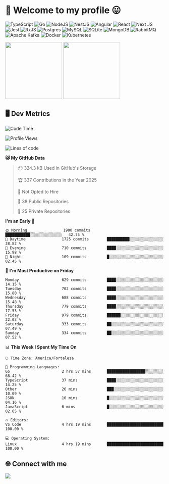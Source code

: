 # 🎉 Welcome to my profile 😛

![TypeScript](https://img.shields.io/badge/typescript-%23007ACC.svg?style=for-the-badge&logo=typescript&logoColor=white)
![Go](https://img.shields.io/badge/go-%2300ADD8.svg?style=for-the-badge&logo=go&logoColor=white)
![NodeJS](https://img.shields.io/badge/node.js-6DA55F?style=for-the-badge&logo=node.js&logoColor=white)
![NestJS](https://img.shields.io/badge/nestjs-%23E0234E.svg?style=for-the-badge&logo=nestjs&logoColor=white)
![Angular](https://img.shields.io/badge/angular-%23DD0031.svg?style=for-the-badge&logo=angular&logoColor=white)
![React](https://img.shields.io/badge/react-%2320232a.svg?style=for-the-badge&logo=react&logoColor=%2361DAFB)
![Next JS](https://img.shields.io/badge/Next-black?style=for-the-badge&logo=next.js&logoColor=white)
![Jest](https://img.shields.io/badge/-jest-%23C21325?style=for-the-badge&logo=jest&logoColor=white)
![RxJS](https://img.shields.io/badge/rxjs-%23B7178C.svg?style=for-the-badge&logo=reactivex&logoColor=white)
![Postgres](https://img.shields.io/badge/postgres-%23316192.svg?style=for-the-badge&logo=postgresql&logoColor=white)
![MySQL](https://img.shields.io/badge/mysql-4479A1.svg?style=for-the-badge&logo=mysql&logoColor=white)
![SQLite](https://img.shields.io/badge/sqlite-%2307405e.svg?style=for-the-badge&logo=sqlite&logoColor=white)
![MongoDB](https://img.shields.io/badge/MongoDB-%234ea94b.svg?style=for-the-badge&logo=mongodb&logoColor=white)
![RabbitMQ](https://img.shields.io/badge/Rabbitmq-FF6600?style=for-the-badge&logo=rabbitmq&logoColor=white)
![Apache Kafka](https://img.shields.io/badge/Apache%20Kafka-000?style=for-the-badge&logo=apachekafka)
![Docker](https://img.shields.io/badge/docker-%230db7ed.svg?style=for-the-badge&logo=docker&logoColor=white)
![Kubernetes](https://img.shields.io/badge/kubernetes-%23326ce5.svg?style=for-the-badge&logo=kubernetes&logoColor=white)

<div>
  <img height="180em" src="https://github-readme-stats.vercel.app/api?username=vinicius-guedes-santos&include_all_commits=true&count_private=true&theme=github_dark"/>
  <img height="180em" src="https://github-readme-stats.vercel.app/api/top-langs/?username=vinicius-guedes-santos&langs_count=6&layout=compact&include_all_commits=true&count_private=true&theme=github_dark"/>
</div>

## 🖥️ Dev Metrics

<!--START_SECTION:waka-->
![Code Time](http://img.shields.io/badge/Code%20Time-2%2C778%20hrs%2011%20mins-blue)

![Profile Views](http://img.shields.io/badge/Profile%20Views-0-blue)

![Lines of code](https://img.shields.io/badge/From%20Hello%20World%20I%27ve%20Written-5.7%20million%20lines%20of%20code-blue)

**🐱 My GitHub Data** 

> 📦 324.3 kB Used in GitHub's Storage 
 > 
> 🏆 337 Contributions in the Year 2025
 > 
> 🚫 Not Opted to Hire
 > 
> 📜 38 Public Repositories 
 > 
> 🔑 25 Private Repositories 
 > 
**I'm an Early 🐤** 

```text
🌞 Morning                1900 commits        ███████████░░░░░░░░░░░░░░   42.75 % 
🌆 Daytime                1725 commits        ██████████░░░░░░░░░░░░░░░   38.82 % 
🌃 Evening                710 commits         ████░░░░░░░░░░░░░░░░░░░░░   15.98 % 
🌙 Night                  109 commits         █░░░░░░░░░░░░░░░░░░░░░░░░   02.45 % 
```
📅 **I'm Most Productive on Friday** 

```text
Monday                   629 commits         ████░░░░░░░░░░░░░░░░░░░░░   14.15 % 
Tuesday                  702 commits         ████░░░░░░░░░░░░░░░░░░░░░   15.80 % 
Wednesday                688 commits         ████░░░░░░░░░░░░░░░░░░░░░   15.48 % 
Thursday                 779 commits         ████░░░░░░░░░░░░░░░░░░░░░   17.53 % 
Friday                   979 commits         ██████░░░░░░░░░░░░░░░░░░░   22.03 % 
Saturday                 333 commits         ██░░░░░░░░░░░░░░░░░░░░░░░   07.49 % 
Sunday                   334 commits         ██░░░░░░░░░░░░░░░░░░░░░░░   07.52 % 
```


📊 **This Week I Spent My Time On** 

```text
🕑︎ Time Zone: America/Fortaleza

💬 Programming Languages: 
Go                       2 hrs 57 mins       █████████████████░░░░░░░░   68.42 % 
TypeScript               37 mins             ████░░░░░░░░░░░░░░░░░░░░░   14.25 % 
Other                    26 mins             ███░░░░░░░░░░░░░░░░░░░░░░   10.09 % 
JSON                     10 mins             █░░░░░░░░░░░░░░░░░░░░░░░░   04.16 % 
JavaScript               6 mins              █░░░░░░░░░░░░░░░░░░░░░░░░   02.65 % 

🔥 Editors: 
VS Code                  4 hrs 19 mins       █████████████████████████   100.00 % 

💻 Operating System: 
Linux                    4 hrs 19 mins       █████████████████████████   100.00 % 
```


<!--END_SECTION:waka-->

## 🌐 Connect with me

<a href="https://www.linkedin.com/in/vinicius-guedes-b817aa223/"><img src="https://img.shields.io/badge/LinkedIn-0077B5?style=for-the-badge&logo=linkedin&logoColor=white"/></a>

